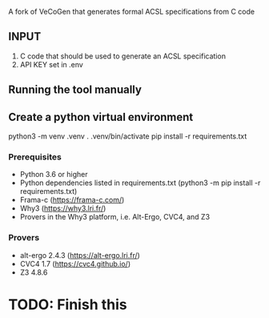 A fork of VeCoGen that generates formal ACSL specifications from C code

## INPUT

1. C code that should be used to generate an ACSL specification
2. API KEY set in .env

## Running the tool manually

## Create a python virtual environment

python3 -m venv .venv
. .venv/bin/activate
pip install -r requirements.txt

### Prerequisites

- Python 3.6 or higher
- Python dependencies listed in requirements.txt (python3 -m pip install -r requirements.txt)
- Frama-c (https://frama-c.com/)
- Why3 (https://why3.lri.fr/)
- Provers in the Why3 platform, i.e. Alt-Ergo, CVC4, and Z3

### Provers

- alt-ergo 2.4.3 (https://alt-ergo.lri.fr/)
- CVC4 1.7 (https://cvc4.github.io/)
- Z3 4.8.6

# TODO: Finish this
